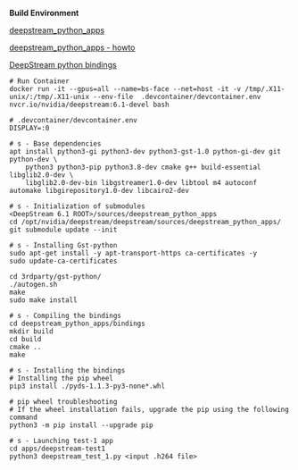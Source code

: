 **Build Environment**

[deepstream_python_apps](https://github.com/NVIDIA-AI-IOT/deepstream_python_apps)

[deepstream_python_apps - howto](https://github.com/NVIDIA-AI-IOT/deepstream_python_apps/blob/master/HOWTO.md )

[DeepStream python bindings](https://github.com/NVIDIA-AI-IOT/deepstream_python_apps/tree/master/bindings)

```shell
# Run Container
docker run -it --gpus=all --name=bs-face --net=host -it -v /tmp/.X11-unix/:/tmp/.X11-unix --env-file  .devcontainer/devcontainer.env nvcr.io/nvidia/deepstream:6.1-devel bash

# .devcontainer/devcontainer.env
DISPLAY=:0

# s - Base dependencies
apt install python3-gi python3-dev python3-gst-1.0 python-gi-dev git python-dev \
    python3 python3-pip python3.8-dev cmake g++ build-essential libglib2.0-dev \
    libglib2.0-dev-bin libgstreamer1.0-dev libtool m4 autoconf automake libgirepository1.0-dev libcairo2-dev
    
# s - Initialization of submodules
<DeepStream 6.1 ROOT>/sources/deepstream_python_apps
cd /opt/nvidia/deepstream/deepstream/sources/deepstream_python_apps/
git submodule update --init

# s - Installing Gst-python
sudo apt-get install -y apt-transport-https ca-certificates -y
sudo update-ca-certificates

cd 3rdparty/gst-python/
./autogen.sh
make
sudo make install

# s - Compiling the bindings
cd deepstream_python_apps/bindings
mkdir build
cd build
cmake ..
make

# s - Installing the bindings
# Installing the pip wheel
pip3 install ./pyds-1.1.3-py3-none*.whl

# pip wheel troubleshooting
# If the wheel installation fails, upgrade the pip using the following command
python3 -m pip install --upgrade pip

# s - Launching test-1 app
cd apps/deepstream-test1
python3 deepstream_test_1.py <input .h264 file> 

```